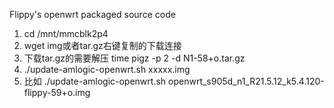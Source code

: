 Flippy's openwrt packaged source code
1. cd /mnt/mmcblk2p4
2. wget img或者tar.gz右键复制的下载连接
3. 下载tar.gz的需要解压 time pigz -p 2 -d N1-58+o.tar.gz
4. ./update-amlogic-openwrt.sh    xxxxx.img
5. 比如 ./update-amlogic-openwrt.sh
  openwrt_s905d_n1_R21.5.12_k5.4.120-flippy-59+o.img

